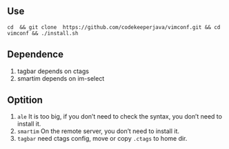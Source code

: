 ## Use

`cd  && git clone  https://github.com/codekeeperjava/vimconf.git && cd vimconf && ./install.sh`

## Dependence

1. tagbar depends on ctags
2. smartim depends on im-select

## Optition

1. `ale` It is too big, if you don’t need to check the syntax, you don’t need to install it.
2. `smartim` On the remote server, you don’t need to install it.
3. `tagbar` need ctags config, move or copy `.ctags` to home dir.
